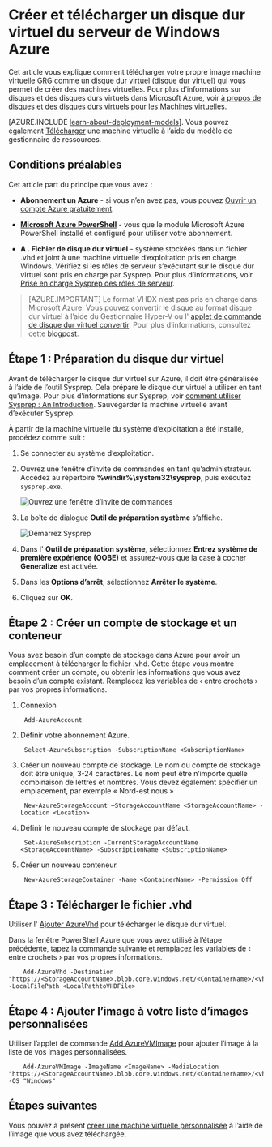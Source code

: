 <properties
    pageTitle="Créer et télécharger une image de machine virtuelle à l’aide de Powershell | Microsoft Azure"
    description="Découvrez comment créer et télécharger une image de Windows Server GRG (disque dur virtuel) à l’aide du modèle de déploiement classique et Azure Powershell."
    services="virtual-machines-windows"
    documentationCenter=""
    authors="cynthn"
    manager="timlt"
    editor="tysonn"
    tags="azure-service-management"/>

<tags
    ms.service="virtual-machines-windows"
    ms.workload="infrastructure-services"
    ms.tgt_pltfrm="vm-windows"
    ms.devlang="na"
    ms.topic="article"
    ms.date="07/21/2016"
    ms.author="cynthn"/>

# <a name="create-and-upload-a-windows-server-vhd-to-azure"></a>Créer et télécharger un disque dur virtuel du serveur de Windows Azure

Cet article vous explique comment télécharger votre propre image machine virtuelle GRG comme un disque dur virtuel (disque dur virtuel) qui vous permet de créer des machines virtuelles. Pour plus d’informations sur disques et des disques durs virtuels dans Microsoft Azure, voir [à propos de disques et des disques durs virtuels pour les Machines virtuelles](virtual-machines-linux-about-disks-vhds.md).


[AZURE.INCLUDE [learn-about-deployment-models](../../includes/learn-about-deployment-models-classic-include.md)]. Vous pouvez également [Télécharger](virtual-machines-windows-upload-image.md) une machine virtuelle à l’aide du modèle de gestionnaire de ressources. 

## <a name="prerequisites"></a>Conditions préalables

Cet article part du principe que vous avez :

- **Abonnement un Azure** - si vous n’en avez pas, vous pouvez [Ouvrir un compte Azure gratuitement](/pricing/free-trial/?WT.mc_id=A261C142F).

- **[Microsoft Azure PowerShell](../powershell-install-configure.md)** - vous que le module Microsoft Azure PowerShell installé et configuré pour utiliser votre abonnement. 

- **A . Fichier de disque dur virtuel** - système stockées dans un fichier .vhd et joint à une machine virtuelle d’exploitation pris en charge Windows. Vérifiez si les rôles de serveur s’exécutant sur le disque dur virtuel sont pris en charge par Sysprep. Pour plus d’informations, voir [Prise en charge Sysprep des rôles de serveur](https://msdn.microsoft.com/windows/hardware/commercialize/manufacture/desktop/sysprep-support-for-server-roles).

> [AZURE.IMPORTANT] Le format VHDX n’est pas pris en charge dans Microsoft Azure. Vous pouvez convertir le disque au format disque dur virtuel à l’aide du Gestionnaire Hyper-V ou l' [applet de commande de disque dur virtuel convertir](http://technet.microsoft.com/library/hh848454.aspx). Pour plus d’informations, consultez cette [blogpost](http://blogs.msdn.com/b/virtual_pc_guy/archive/2012/10/03/using-powershell-to-convert-a-vhd-to-a-vhdx.aspx).

## <a name="step-1-prep-the-vhd"></a>Étape 1 : Préparation du disque dur virtuel 

Avant de télécharger le disque dur virtuel sur Azure, il doit être généralisée à l’aide de l’outil Sysprep. Cela prépare le disque dur virtuel à utiliser en tant qu’image. Pour plus d’informations sur Sysprep, voir [comment utiliser Sysprep : An Introduction](http://technet.microsoft.com/library/bb457073.aspx). Sauvegarder la machine virtuelle avant d’exécuter Sysprep.

À partir de la machine virtuelle du système d’exploitation a été installé, procédez comme suit :

1. Se connecter au système d’exploitation.

2. Ouvrez une fenêtre d’invite de commandes en tant qu’administrateur. Accédez au répertoire **%windir%\system32\sysprep**, puis exécutez `sysprep.exe`.

    ![Ouvrez une fenêtre d’invite de commandes](./media/virtual-machines-windows-classic-createupload-vhd/sysprep_commandprompt.png)

3.  La boîte de dialogue **Outil de préparation système** s’affiche.

    ![Démarrez Sysprep](./media/virtual-machines-windows-classic-createupload-vhd/sysprepgeneral.png)

4.  Dans l' **Outil de préparation système**, sélectionnez **Entrez système de première expérience (OOBE)** et assurez-vous que la case à cocher **Generalize** est activée.

5.  Dans les **Options d’arrêt**, sélectionnez **Arrêter le système**.

6.  Cliquez sur **OK**.

## <a name="step-2-create-a-storage-account-and-a-container"></a>Étape 2 : Créer un compte de stockage et un conteneur

Vous avez besoin d’un compte de stockage dans Azure pour avoir un emplacement à télécharger le fichier .vhd. Cette étape vous montre comment créer un compte, ou obtenir les informations que vous avez besoin d’un compte existant. Remplacez les variables de &lsaquo; entre crochets &rsaquo; par vos propres informations.

1. Connexion

        Add-AzureAccount

1. Définir votre abonnement Azure.

        Select-AzureSubscription -SubscriptionName <SubscriptionName> 

2. Créer un nouveau compte de stockage. Le nom du compte de stockage doit être unique, 3-24 caractères. Le nom peut être n’importe quelle combinaison de lettres et nombres. Vous devez également spécifier un emplacement, par exemple « Nord-est nous »
        
        New-AzureStorageAccount –StorageAccountName <StorageAccountName> -Location <Location>

3. Définir le nouveau compte de stockage par défaut.
        
        Set-AzureSubscription -CurrentStorageAccountName <StorageAccountName> -SubscriptionName <SubscriptionName>

4. Créer un nouveau conteneur.

        New-AzureStorageContainer -Name <ContainerName> -Permission Off

 

## <a name="step-3-upload-the-vhd-file"></a>Étape 3 : Télécharger le fichier .vhd

Utiliser l' [Ajouter AzureVhd](http://msdn.microsoft.com/library/dn495173.aspx) pour télécharger le disque dur virtuel.

Dans la fenêtre PowerShell Azure que vous avez utilisé à l’étape précédente, tapez la commande suivante et remplacez les variables de &lsaquo; entre crochets &rsaquo; par vos propres informations.

        Add-AzureVhd -Destination "https://<StorageAccountName>.blob.core.windows.net/<ContainerName>/<vhdName>.vhd" -LocalFilePath <LocalPathtoVHDFile>


## <a name="step-4-add-the-image-to-your-list-of-custom-images"></a>Étape 4 : Ajouter l’image à votre liste d’images personnalisées

Utiliser l’applet de commande [Add AzureVMImage](https://msdn.microsoft.com/library/mt589167.aspx) pour ajouter l’image à la liste de vos images personnalisées.

        Add-AzureVMImage -ImageName <ImageName> -MediaLocation "https://<StorageAccountName>.blob.core.windows.net/<ContainerName>/<vhdName>.vhd" -OS "Windows"


## <a name="next-steps"></a>Étapes suivantes

Vous pouvez à présent [créer une machine virtuelle personnalisée](virtual-machines-windows-classic-createportal.md) à l’aide de l’image que vous avez téléchargée.

